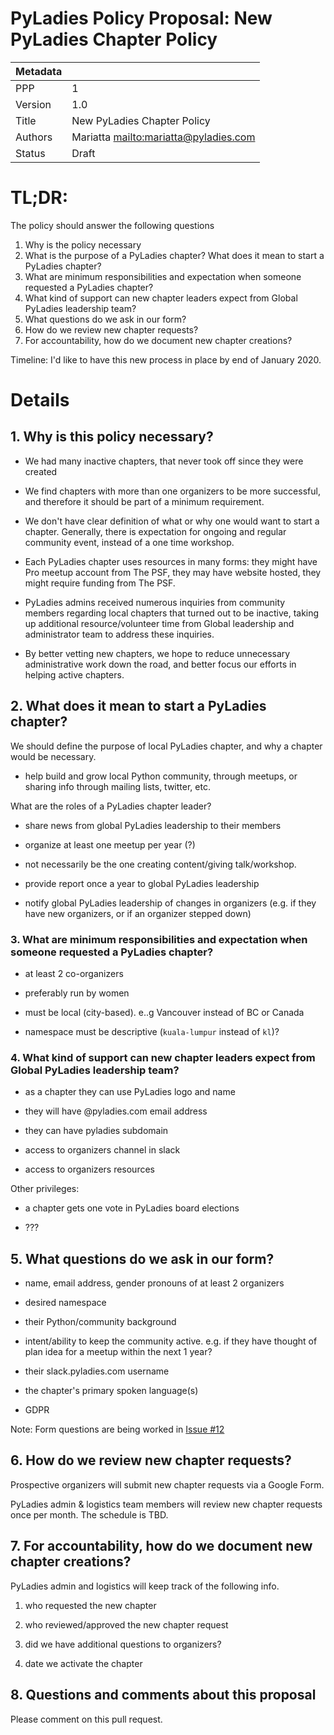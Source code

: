 # PyLadies Policy Proposal: New PyLadies Chapter Policy

| Metadata |                                            |
| -------- | ------------------------------------------ |
| PPP      | 1                                          |
| Version  | 1.0                                        |
| Title    | New PyLadies Chapter Policy                |
| Authors  | Mariatta <mailto:mariatta@pyladies.com>    |
| Status   | Draft                                      |

                                
# TL;DR:

The policy should answer the following questions

1. Why is the policy necessary
2. What is the purpose of a PyLadies chapter? What does it mean to start a PyLadies chapter? 
3. What are minimum responsibilities and expectation when someone requested a PyLadies chapter?
4. What kind of support can new chapter leaders expect from Global PyLadies leadership team?
5. What questions do we ask in our form?
6. How do we review new chapter requests?
7. For accountability, how do we document new chapter creations?

Timeline: I'd like to have this new process in place by end of January 2020.

# Details

## 1. Why is this policy necessary?

- We had many inactive chapters, that never took off since they were created

- We find chapters with more than one organizers to be more successful, and therefore it
  should be part of a minimum requirement.
  
- We don't have clear definition of what  or why one would want to start a chapter.
  Generally, there is expectation for ongoing and regular community event, instead of
  a one time workshop.
 
- Each PyLadies chapter uses resources in many forms: they might have Pro meetup
  account from The PSF, they may have website hosted, they might require funding from The PSF.

- PyLadies admins received numerous inquiries from community members regarding local
  chapters that turned out to be inactive, taking up additional resource/volunteer time
  from Global leadership and administrator team to address these inquiries. 
 
 - By better vetting new chapters, we hope to reduce unnecessary administrative work
   down the road, and better focus our efforts in helping active chapters.

## 2. What does it mean to start a PyLadies chapter?

We should define the purpose of local PyLadies chapter, and why a chapter would be necessary.

- help build and grow local Python community, through meetups, or sharing info through mailing lists, twitter, etc.

What are the roles of a PyLadies chapter leader?

- share news from global PyLadies leadership to their members

- organize at least one meetup per year (?)

- not necessarily be the one creating content/giving talk/workshop. 

- provide report once a year to global PyLadies leadership 

- notify global PyLadies leadership of changes in organizers (e.g. if they have new organizers, or if an organizer stepped down)

### 3. What are minimum responsibilities and expectation when someone requested a PyLadies chapter? 

- at least 2 co-organizers

- preferably run by women

- must be local (city-based). e..g Vancouver instead of BC or Canada

- namespace must be descriptive (`kuala-lumpur` instead of `kl`)?

### 4. What kind of support can new chapter leaders expect from Global PyLadies leadership team?

- as a chapter they can use PyLadies logo and name

- they will have @pyladies.com email address

- they can have pyladies subdomain

- access to organizers channel in slack

- access to organizers resources

Other privileges:

- a chapter gets one vote in PyLadies board elections

- ???

## 5. What questions do we ask in our form?

- name, email address, gender pronouns of at least 2 organizers

- desired namespace

- their Python/community background

- intent/ability to keep the community active. e.g. if they have thought of plan idea for a meetup within the next 1 year?

- their slack.pyladies.com username

- the chapter's primary spoken language(s)

- GDPR 

Note: Form questions are being worked in [Issue #12](https://github.com/pyladies/project-admin-logisitics/pull/12)

## 6. How do we review new chapter requests?

Prospective organizers will submit new chapter requests via a Google Form.

PyLadies admin & logistics team members will review new chapter requests once
per month. The schedule is TBD.

## 7. For accountability, how do we document new chapter creations?

PyLadies admin and logistics will keep track of the following info.

1. who requested the new chapter

2. who reviewed/approved the new chapter request

3. did we have additional questions to organizers?

4. date we activate the chapter


## 8. Questions and comments about this proposal

Please comment on this pull request.

